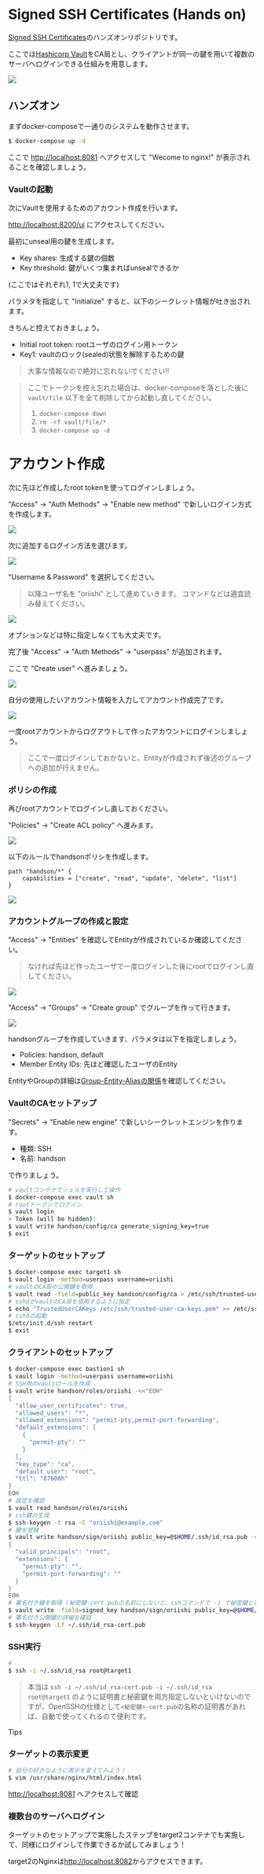 # Signed SSH Certificates (Hands on)

[Signed SSH Certificates](https://www.vaultproject.io/docs/secrets/ssh/signed-ssh-certificates)のハンズオンリポジトリです。

ここでは[Hashicorp Vault](https://www.vaultproject.io/)をCA局とし、クライアントが同一の鍵を用いて複数のサーバへログインできる仕組みを用意します。

![](./docs/img/auth_flow.png)

## ハンズオン

まずdocker-composeで一通りのシステムを動作させます。

```sh
$ docker-compose up -d
```

ここで <http://localhost:8081> へアクセスして "Wecome to nginx!" が表示されることを確認しましょう。

### Vaultの起動

次にVaultを使用するためのアカウント作成を行います。

<http://localhost:8200/ui> にアクセスしてください。

最初にunseal用の鍵を生成します。

- Key shares: 生成する鍵の個数
- Key threshold: 鍵がいくつ集まればunsealできるか

(ここではそれぞれ1, 1で大丈夫です)

パラメタを指定して "Initialize" すると、以下のシークレット情報が吐き出されます。

きちんと控えておきましょう。

- Initial root token: rootユーザのログイン用トークン
- Key1: vaultのロック(sealed)状態を解除するための鍵

> 大事な情報なので絶対に忘れないでください!!

> ここでトークンを控え忘れた場合は、docker-composeを落とした後に `vault/file` 以下を全て削除してから起動し直してください。
> 1. `docker-compose down`
> 1. `rm -rf vault/file/*`
> 1. `docker-compose up -d`

# アカウント作成

次に先ほど作成したroot tokenを使ってログインしましょう。

"Access" -> "Auth Methods" -> "Enable new method" で新しいログイン方式を作成します。

![](./docs/img/auth_methods.png)

次に追加するログイン方法を選びます。

![](./docs/img/select_auth.png)

"Username & Password" を選択してください。

> 以降ユーザ名を "oriishi" として進めていきます。
> コマンドなどは適宜読み替えてください。

![](./docs/img/select_auth_type.png)

オプションなどは特に指定しなくても大丈夫です。

完了後 "Access" -> "Auth Methods" -> "userpass" が追加されます。

ここで "Create user" へ進みましょう。

![](./docs/img/create_user.png)

自分の使用したいアカウント情報を入力してアカウント作成完了です。

![](./docs/img/input_user_info.png)

一度rootアカウントからログアウトして作ったアカウントにログインしましょう。

> ここで一度ログインしておかないと、Entityが作成されず後述のグループへの追加が行えません。

### ポリシの作成

再びrootアカウントでログインし直しておください。

"Policies" -> "Create ACL policy" へ進みます。

![](./docs/img/show_policies.png)

以下のルールでhandsonポリシを作成します。

```hcl
path "handson/*" {
    capabilities = ["create", "read", "update", "delete", "list"]
}
```

![](./docs/img/input_policy.png)

### アカウントグループの作成と設定

"Access" -> "Entities" を確認してEntityが作成されているか確認してください。

> なければ先ほど作ったユーザで一度ログインした後にrootでログインし直してください。

![](./docs/img/show_entities.png)

"Access" -> "Groups" -> "Create group" でグループを作って行きます。

![](./docs/img/create_group.png)

handsonグループを作成していきます、パラメタは以下を指定しましょう。

- Policies: handson, default
- Member Entity IDs: 先ほど確認したユーザのEntity

EntityやGroupの詳細は[Group-Entity-Aliasの関係](https://learn.hashicorp.com/tutorials/vault/pki-engine)を確認してください。

### VaultのCAセットアップ

"Secrets" -> "Enable new engine" で新しいシークレットエンジンを作ります。

- 種類: SSH
- 名前: handson

で作りましょう。

```sh
# vaultコンテナでシェルを実行して操作
$ docker-compose exec vault sh
# rootトークンでログイン
$ vault login
> Token (will be hidden):
$ vault write handson/config/ca generate_signing_key=true
$ exit
```

### ターゲットのセットアップ

```sh
$ docker-compose exec target1 sh
$ vault login -method=userpass username=oriishi
# vaultのCA局の公開鍵を取得
$ vault read -field=public_key handson/config/ca > /etc/ssh/trusted-user-ca-keys.pem
# sshdがvaultのCA局を信用するように指定
$ echo "TrustedUserCAKeys /etc/ssh/trusted-user-ca-keys.pem" >> /etc/ssh/sshd_config
# sshdの起動
$/etc/init.d/ssh restart
$ exit
```

### クライアントのセットアップ

```sh
$ docker-compose exec bastion1 sh
$ vault login -method=userpass username=oriishi
# SSH用のvaultロールを作成
$ vault write handson/roles/oriishi -<<"EOH"
{
  "allow_user_certificates": true,
  "allowed_users": "*",
  "allowed_extensions": "permit-pty,permit-port-forwarding",
  "default_extensions": [
    {
      "permit-pty": ""
    }
  ],
  "key_type": "ca",
  "default_user": "root",
  "ttl": "87600h"
}
EOH
# 設定を確認
$ vault read handson/roles/oriishi
# ssh鍵の生成
$ ssh-keygen -t rsa -C "oriishi@example.com"
# 鍵を登録
$ vault write handson/sign/oriishi public_key=@$HOME/.ssh/id_rsa.pub -<<"EOH"
{
  "valid_principals": "root",
  "extensions": {
    "permit-pty": "",
    "permit-port-forwarding": ""
  }
}
EOH
# 署名付き鍵を取得 (秘密鍵-cert.pubの名前にしないと、sshコマンドで -i で秘密鍵と署名付き公開鍵両方を指定しないといけない)
$ vault write -field=signed_key handson/sign/oriishi public_key=@$HOME/.ssh/id_rsa.pub > $HOME/.ssh/id_rsa-cert.pub
# 署名付き公開鍵の詳細を確認
$ ssh-keygen -Lf ~/.ssh/id_rsa-cert.pub
```

### SSH実行

```sh
# 
$ ssh -i ~/.ssh/id_rsa root@target1
```
> 本当は `ssh -i ~/.ssh/id_rsa-cert.pub -i ~/.ssh/id_rsa root@target1` のように証明書と秘密鍵を両方指定しないといけないのですが、OpenSSHの仕様として`<秘密鍵>-cert.pub`の名称の証明書があれば、自動で使ってくれるので便利です。

Tips
> 

### ターゲットの表示変更

```sh
# 自分の好きなように表示を変えてみよう！
$ vim /usr/share/nginx/html/index.html
```

<http://localhost:8081> へアクセスして確認

### 複数台のサーバへログイン

ターゲットのセットアップで実施したステップをtarget2コンテナでも実施して、同様にログインして作業できるか試してみましょう！

target2のNginxは<http://localhost:8082>からアクセスできます。
